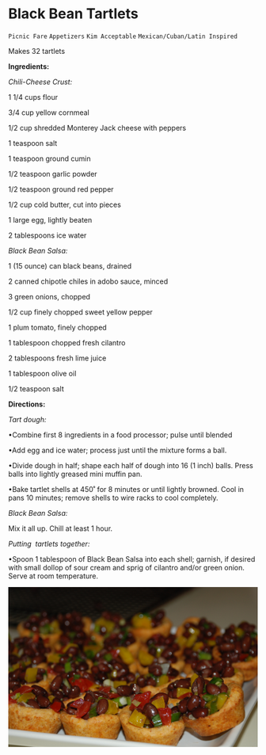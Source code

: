 # Black Bean Tartlets

`Picnic Fare` `Appetizers` `Kim Acceptable` `Mexican/Cuban/Latin Inspired`

Makes 32 tartlets

**Ingredients:**

_Chili-Cheese Crust:_

1 1/4 cups flour

3/4 cup yellow cornmeal

1/2 cup shredded Monterey Jack cheese with peppers

1 teaspoon salt

1 teaspoon ground cumin

1/2 teaspoon garlic powder

1/2 teaspoon ground red pepper

1/2 cup cold butter, cut into pieces

1 large egg, lightly beaten

2 tablespoons ice water

_Black Bean Salsa:_

1 (15 ounce) can black beans, drained

2 canned chipotle chiles in adobo sauce, minced

3 green onions, chopped

1/2 cup finely chopped sweet yellow pepper

1 plum tomato, finely chopped

1 tablespoon chopped fresh cilantro

2 tablespoons fresh lime juice

1 tablespoon olive oil

1/2 teaspoon salt

**Directions:**

_Tart dough:_

•Combine first 8 ingredients in a food processor; pulse until blended

•Add egg and ice water; process just until the mixture forms a ball.

•Divide dough in half; shape each half of dough into 16 (1 inch) balls. Press balls into lightly greased mini muffin pan.

•Bake tartlet shells at 450˚ for 8 minutes or until lightly browned. Cool in pans 10 minutes; remove shells to wire racks to cool completely.

_Black Bean Salsa:_

Mix it all up. Chill at least 1 hour. 

_Putting  tartlets together:_

•Spoon 1 tablespoon of Black Bean Salsa into each shell; garnish, if desired with small dollop of sour cream and sprig of cilantro and/or green onion. Serve at room temperature.

![Image_20230501_105213.jpeg](image/Image_20230501_105213.jpeg)
